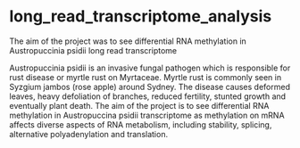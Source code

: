 # long_read_transcriptome_analysis
The aim of the project was to see differential RNA methylation in Austropuccinia psidii long read transcriptome

Austropuccinia psidii is an invasive fungal pathogen which is responsible for rust disease or myrtle rust on Myrtaceae. Myrtle rust is commonly seen in Syzgium jambos (rose apple) around Sydney. The disease causes deformed leaves, heavy defoliation of branches, reduced fertility, stunted growth and eventually plant death. The aim of the project is to see differential RNA methylation in Austropuccina psidii transcriptome as methylation on mRNA affects diverse aspects of RNA metabolism, including stability, splicing, alternative polyadenylation and translation. 
